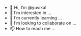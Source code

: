 - 👋 Hi, I’m @yuvikal
- 👀 I’m interested in ...
- 🌱 I’m currently learning ...
- 💞️ I’m looking to collaborate on ...
- 📫 How to reach me ...

<!---
yuvikal/yuvikal is a ✨ special ✨ repository because its `README.md` (this file) appears on your GitHub profile.
You can click the Preview link to take a look at your changes.
--->
